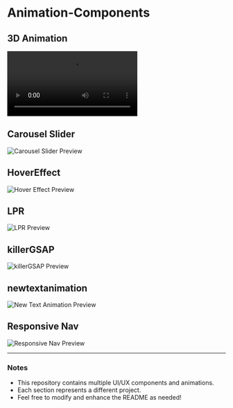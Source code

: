 # Animation-Components

## 3D Animation
![3D Animation Preview](https://res.cloudinary.com/dkgv8ynjp/video/upload/v1743416941/pkzwrooq54r1wfitgrsq.mp4)

## Carousel Slider
![Carousel Slider Preview](path/to/image-or-video)

## HoverEffect
![Hover Effect Preview](path/to/image-or-video)

## LPR
![LPR Preview](path/to/image-or-video)

## killerGSAP
![killerGSAP Preview](path/to/image-or-video)

## newtextanimation
![New Text Animation Preview](path/to/image-or-video)

## Responsive Nav
![Responsive Nav Preview](path/to/image-or-video)

---

### Notes
- This repository contains multiple UI/UX components and animations.
- Each section represents a different project.
- Feel free to modify and enhance the README as needed!
